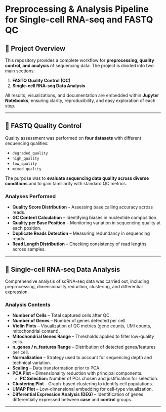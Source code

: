 # Preprocessing & Analysis Pipeline for Single-cell RNA-seq and FASTQ QC  

## 📌 Project Overview  
This repository provides a complete workflow for **preprocessing, quality control, and analysis** of sequencing data. The project is divided into two main sections:  

1. **FASTQ Quality Control (QC)**  
2. **Single-cell RNA-seq Data Analysis**  

All results, visualizations, and documentation are embedded within **Jupyter Notebooks**, ensuring clarity, reproducibility, and easy exploration of each step.  

---

## 🔬 FASTQ Quality Control  

Quality assessment was performed on **four datasets** with different sequencing qualities:  

- `degraded_quality`  
- `high_quality`  
- `low_quality`  
- `mixed_quality`  

The purpose was to **evaluate sequencing data quality across diverse conditions** and to gain familiarity with standard QC metrics.  

### Analyses Performed  
- **Quality Score Distribution** – Assessing base calling accuracy across reads.  
- **GC Content Calculation** – Identifying biases in nucleotide composition.  
- **Quality per Base Position** – Monitoring variation in sequencing quality at each position.  
- **Duplicate Reads Detection** – Measuring redundancy in sequencing reads.  
- **Read Length Distribution** – Checking consistency of read lengths across samples.  

---

## 🧬 Single-cell RNA-seq Data Analysis  

Comprehensive analysis of scRNA-seq data was carried out, including preprocessing, dimensionality reduction, clustering, and differential expression.  

### Analysis Contents  
- **Number of Cells** – Total captured cells after QC.  
- **Number of Genes** – Number of genes detected per cell.  
- **Violin Plots** – Visualization of QC metrics (gene counts, UMI counts, mitochondrial content).  
- **Mitochondrial Genes Range** – Thresholds applied to filter low-quality cells.  
- **n_genes / n_features Range** – Distribution of detected genes/features per cell.  
- **Normalization** – Strategy used to account for sequencing depth and technical variation.  
- **Scaling** – Data transformation prior to PCA.  
- **PCA Plot** – Dimensionality reduction with principal components.  
  - **PC Selection:** Number of PCs chosen and justification for selection.  
- **Clustering Plot** – Graph-based clustering to identify cell populations.  
- **UMAP Plot** – Low-dimensional embedding for cell-type visualization.  
- **Differential Expression Analysis (DEG)** – Identification of genes differentially expressed between **case** and **control** groups.  

---


